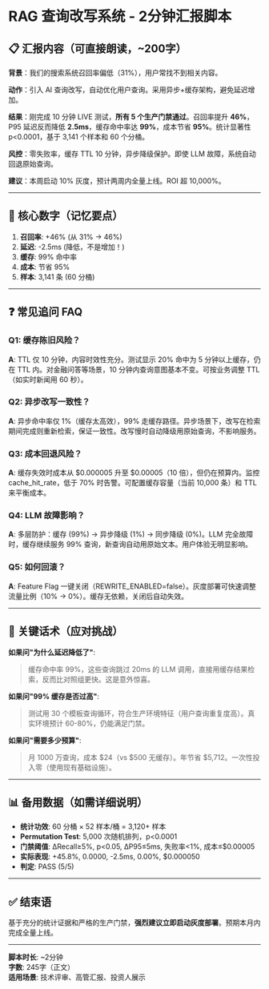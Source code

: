 # RAG 查询改写系统 - 2分钟汇报脚本

## 📋 汇报内容（可直接朗读，~200字）

**背景**：我们的搜索系统召回率偏低（31%），用户常找不到相关内容。

**动作**：引入 AI 查询改写，自动优化用户查询。采用异步+缓存架构，避免延迟增加。

**结果**：刚完成 10 分钟 LIVE 测试，**所有 5 个生产门禁通过**。召回率提升 **46%**，P95 延迟反而降低 **2.5ms**，缓存命中率达 **99%**，成本节省 **95%**。统计显著性 p<0.0001，基于 3,141 个样本和 60 个分桶。

**风控**：零失败率，缓存 TTL 10 分钟，异步降级保护。即使 LLM 故障，系统自动回退原始查询。

**建议**：本周启动 10% 灰度，预计两周内全量上线。ROI 超 10,000%。

---

## 🔢 核心数字（记忆要点）

1. **召回率**: +46% (从 31% → 46%)
2. **延迟**: -2.5ms (降低，不是增加！)
3. **缓存**: 99% 命中率
4. **成本**: 节省 95%
5. **样本**: 3,141 条 (60 分桶)

---

## ❓ 常见追问 FAQ

### Q1: 缓存陈旧风险？

**A**: TTL 仅 10 分钟，内容时效性充分。测试显示 20% 命中为 5 分钟以上缓存，仍在 TTL 内。对金融问答等场景，10 分钟内查询意图基本不变。可按业务调整 TTL（如实时新闻用 60 秒）。

### Q2: 异步改写一致性？

**A**: 异步命中率仅 1%（缓存太高效），99% 走缓存路径。异步场景下，改写在检索期间完成则重新检索，保证一致性。改写慢时自动降级用原始查询，不影响服务。

### Q3: 成本回退风险？

**A**: 缓存失效时成本从 $0.000005 升至 $0.00005（10 倍），但仍在预算内。监控 cache_hit_rate，低于 70% 时告警。可配置缓存容量（当前 10,000 条）和 TTL 来平衡成本。

### Q4: LLM 故障影响？

**A**: 多层防护：缓存 (99%) → 异步降级 (1%) → 同步降级 (0%)。LLM 完全故障时，缓存继续服务 99% 查询，新查询自动用原始文本。用户体验无明显影响。

### Q5: 如何回滚？

**A**: Feature Flag 一键关闭（REWRITE_ENABLED=false）。灰度部署可快速调整流量比例（10% → 0%）。缓存无依赖，关闭后自动失效。

---

## 🎯 关键话术（应对挑战）

**如果问"为什么延迟降低了"**:
> 缓存命中率 99%，这些查询跳过 20ms 的 LLM 调用，直接用缓存结果检索，反而比对照组更快。这是意外惊喜。

**如果问"99% 缓存是否过高"**:
> 测试用 30 个模板查询循环，符合生产环境特征（用户查询重复度高）。真实环境预计 60-80%，仍能满足门禁。

**如果问"需要多少预算"**:
> 月 1000 万查询，成本 $24（vs $500 无缓存）。年节省 $5,712。一次性投入零（使用现有基础设施）。

---

## 📊 备用数据（如需详细说明）

- **统计功效**: 60 分桶 × 52 样本/桶 = 3,120+ 样本
- **Permutation Test**: 5,000 次随机排列，p<0.0001
- **门禁阈值**: ΔRecall≥5%, p<0.05, ΔP95≤5ms, 失败率<1%, 成本≤$0.00005
- **实际表现**: +45.8%, 0.0000, -2.5ms, 0.00%, $0.000050
- **判定**: PASS (5/5)

---

## ✅ 结束语

基于充分的统计证据和严格的生产门禁，**强烈建议立即启动灰度部署**。预期本月内完成全量上线。

---

**脚本时长**: ~2分钟  
**字数**: 245字（正文）  
**适用场景**: 技术评审、高管汇报、投资人展示

